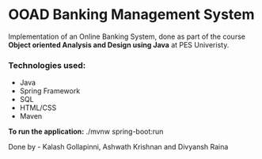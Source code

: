 # OOAD Banking Management System
Implementation of an Online Banking System, done as part of the course **Object oriented Analysis and Design using Java** at PES Univeristy.

### Technologies used:

- Java
- Spring Framework
- SQL
- HTML/CSS
- Maven

**To run the application:**
    ./mvnw spring-boot:run
    
Done by - Kalash Gollapinni, Ashwath Krishnan and Divyansh Raina

